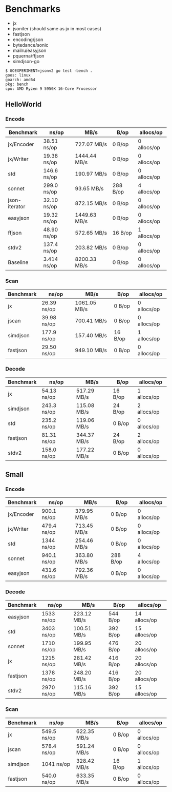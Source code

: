 # Benchmarks

* jx
* jsoniter (should same as jx in most cases)
* fastjson
* encoding/json
* bytedance/sonic
* mailru/easyjson
* pquerna/ffjson
* simdjson-go

```
$ GOEXPERIMENT=jsonv2 go test -bench .
goos: linux
goarch: amd64
pkg: bench
cpu: AMD Ryzen 9 5950X 16-Core Processor
```

## HelloWorld

### Encode

| Benchmark | ns/op | MB/s | B/op | allocs/op |
|-----------|-------|------|------|-----------|
| jx/Encoder | 38.51 ns/op | 727.07 MB/s | 0 B/op | 0 allocs/op |
| jx/Writer | 19.38 ns/op | 1444.44 MB/s | 0 B/op | 0 allocs/op |
| std | 146.6 ns/op | 190.97 MB/s | 0 B/op | 0 allocs/op |
| sonnet | 299.0 ns/op | 93.65 MB/s | 288 B/op | 4 allocs/op |
| json-iterator | 32.10 ns/op | 872.15 MB/s | 0 B/op | 0 allocs/op |
| easyjson | 19.32 ns/op | 1449.63 MB/s | 0 B/op | 0 allocs/op |
| ffjson | 48.90 ns/op | 572.65 MB/s | 16 B/op | 1 allocs/op |
| stdv2 | 137.4 ns/op | 203.82 MB/s | 0 B/op | 0 allocs/op |
| Baseline | 3.414 ns/op | 8200.33 MB/s | 0 B/op | 0 allocs/op |
### Scan

| Benchmark | ns/op | MB/s | B/op | allocs/op |
|-----------|-------|------|------|-----------|
| jx | 26.39 ns/op | 1061.05 MB/s | 0 B/op | 0 allocs/op |
| jscan | 39.98 ns/op | 700.41 MB/s | 0 B/op | 0 allocs/op |
| simdjson | 177.9 ns/op | 157.40 MB/s | 16 B/op | 1 allocs/op |
| fastjson | 29.50 ns/op | 949.10 MB/s | 0 B/op | 0 allocs/op |
### Decode

| Benchmark | ns/op | MB/s | B/op | allocs/op |
|-----------|-------|------|------|-----------|
| jx | 54.13 ns/op | 517.29 MB/s | 16 B/op | 1 allocs/op |
| simdjson | 243.3 ns/op | 115.08 MB/s | 24 B/op | 2 allocs/op |
| std | 235.2 ns/op | 119.06 MB/s | 0 B/op | 0 allocs/op |
| fastjson | 81.31 ns/op | 344.37 MB/s | 24 B/op | 2 allocs/op |
| stdv2 | 158.0 ns/op | 177.22 MB/s | 0 B/op | 0 allocs/op |

## Small

### Encode

| Benchmark | ns/op | MB/s | B/op | allocs/op |
|-----------|-------|------|------|-----------|
| jx/Encoder | 900.1 ns/op | 379.95 MB/s | 0 B/op | 0 allocs/op |
| jx/Writer | 479.4 ns/op | 713.45 MB/s | 0 B/op | 0 allocs/op |
| std | 1344 ns/op | 254.46 MB/s | 0 B/op | 0 allocs/op |
| sonnet | 940.1 ns/op | 363.80 MB/s | 288 B/op | 4 allocs/op |
| easyjson | 431.6 ns/op | 792.36 MB/s | 0 B/op | 0 allocs/op |
### Decode

| Benchmark | ns/op | MB/s | B/op | allocs/op |
|-----------|-------|------|------|-----------|
| easyjson | 1533 ns/op | 223.12 MB/s | 544 B/op | 14 allocs/op |
| std | 3403 ns/op | 100.51 MB/s | 392 B/op | 15 allocs/op |
| sonnet | 1710 ns/op | 199.95 MB/s | 476 B/op | 20 allocs/op |
| jx | 1215 ns/op | 281.42 MB/s | 416 B/op | 20 allocs/op |
| fastjson | 1378 ns/op | 248.20 MB/s | 416 B/op | 20 allocs/op |
| stdv2 | 2970 ns/op | 115.16 MB/s | 392 B/op | 15 allocs/op |
### Scan

| Benchmark | ns/op | MB/s | B/op | allocs/op |
|-----------|-------|------|------|-----------|
| jx | 549.5 ns/op | 622.35 MB/s | 0 B/op | 0 allocs/op |
| jscan | 578.4 ns/op | 591.24 MB/s | 0 B/op | 0 allocs/op |
| simdjson | 1041 ns/op | 328.42 MB/s | 16 B/op | 1 allocs/op |
| fastjson | 540.0 ns/op | 633.35 MB/s | 0 B/op | 0 allocs/op |
